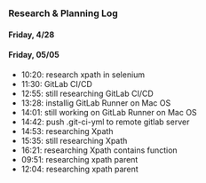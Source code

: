 ﻿### Research & Planning Log
#### Friday, 4/28
#### Friday, 05/05
* 10:20: research xpath in selenium
* 11:30: GitLab CI/CD
* 12:55: still researching GitLab CI/CD
* 13:28: installig GitLab Runner on Mac OS
* 14:01: still working on GitLab Runner on Mac OS
* 14:42: push .git-ci-yml to remote gitlab server
* 14:53: researching Xpath
* 15:35: still researching Xpath
* 16:21: researching Xpath contains function
* 09:51: researching xpath parent
* 12:04: researching xpath parent

